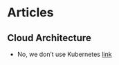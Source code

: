 # Articles

## Cloud Architecture

- No, we don’t use Kubernetes [link](https://ably.com/blog/no-we-dont-use-kubernetes)

